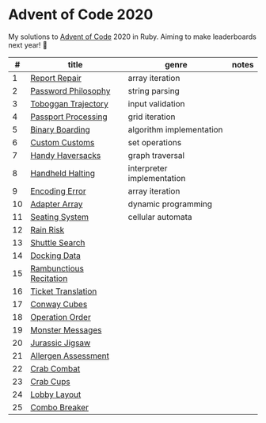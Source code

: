 # Advent of Code 2020

My solutions to [Advent of Code](https://adventofcode.com/) 2020 in Ruby. Aiming to make leaderboards next year! 🎄

| #  | title                              | genre                      | notes |
|----|------------------------------------|----------------------------|-------|
| 1  | [Report Repair][01rb]              | array iteration            |       |
| 2  | [Password Philosophy][02rb]        | string parsing             |       |
| 3  | [Toboggan Trajectory][03rb]        | input validation           |       |
| 4  | [Passport Processing][04rb]        | grid iteration             |       |
| 5  | [Binary Boarding][05rb]            | algorithm implementation   |       |
| 6  | [Custom Customs][06rb]             | set operations             |       |
| 7  | [Handy Haversacks][07rb]           | graph traversal            |       |
| 8  | [Handheld Halting][08rb]           | interpreter implementation |       |
| 9  | [Encoding Error][09rb]             | array iteration            |       |
| 10 | [Adapter Array][10rb]              | dynamic programming        |       |
| 11 | [Seating System][11rb]             | cellular automata          |       |
| 12 | [Rain Risk][12rb]                  |                            |       |
| 13 | [Shuttle Search][13rb]             |                            |       |
| 14 | [Docking Data][14rb]               |                            |       |
| 15 | [Rambunctious Recitation][15rb]    |                            |       |
| 16 | [Ticket Translation][16rb]         |                            |       |
| 17 | [Conway Cubes][17rb]               |                            |       |
| 18 | [Operation Order][18rb]            |                            |       |
| 19 | [Monster Messages][19rb]           |                            |       |
| 20 | [Jurassic Jigsaw][20rb]            |                            |       |
| 21 | [Allergen Assessment][21rb]        |                            |       |
| 22 | [Crab Combat][22rb]                |                            |       |
| 23 | [Crab Cups][23rb]                  |                            |       |
| 24 | [Lobby Layout][24rb]               |                            |       |
| 25 | [Combo Breaker][25rb]              |                            |       |


[01rb]:https://github.com/nanyaDev/advent-of-code-2020/blob/main/day01.rb
[02rb]:https://github.com/nanyaDev/advent-of-code-2020/blob/main/day02.rb
[03rb]:https://github.com/nanyaDev/advent-of-code-2020/blob/main/day03.rb
[04rb]:https://github.com/nanyaDev/advent-of-code-2020/blob/main/day04.rb
[05rb]:https://github.com/nanyaDev/advent-of-code-2020/blob/main/day05.rb
[06rb]:https://github.com/nanyaDev/advent-of-code-2020/blob/main/day06.rb
[07rb]:https://github.com/nanyaDev/advent-of-code-2020/blob/main/day07.rb
[08rb]:https://github.com/nanyaDev/advent-of-code-2020/blob/main/day08.rb
[09rb]:https://github.com/nanyaDev/advent-of-code-2020/blob/main/day09.rb
[10rb]:https://github.com/nanyaDev/advent-of-code-2020/blob/main/day10.rb
[11rb]:https://github.com/nanyaDev/advent-of-code-2020/blob/main/day11.rb
[12rb]:https://github.com/nanyaDev/advent-of-code-2020/blob/main/day12.rb
[13rb]:https://github.com/nanyaDev/advent-of-code-2020/blob/main/day13.rb
[14rb]:https://github.com/nanyaDev/advent-of-code-2020/blob/main/day14.rb
[15rb]:https://github.com/nanyaDev/advent-of-code-2020/blob/main/day15.rb
[16rb]:https://github.com/nanyaDev/advent-of-code-2020/blob/main/day16.rb
[17rb]:https://github.com/nanyaDev/advent-of-code-2020/blob/main/day17.rb
[18rb]:https://github.com/nanyaDev/advent-of-code-2020/blob/main/day18.rb
[19rb]:https://github.com/nanyaDev/advent-of-code-2020/blob/main/day19.rb
[20rb]:https://github.com/nanyaDev/advent-of-code-2020/blob/main/day20.rb
[21rb]:https://github.com/nanyaDev/advent-of-code-2020/blob/main/day21.rb
[22rb]:https://github.com/nanyaDev/advent-of-code-2020/blob/main/day22.rb
[23rb]:https://github.com/nanyaDev/advent-of-code-2020/blob/main/day23.rb
[24rb]:https://github.com/nanyaDev/advent-of-code-2020/blob/main/day24.rb
[25rb]:https://github.com/nanyaDev/advent-of-code-2020/blob/main/day25.rb
